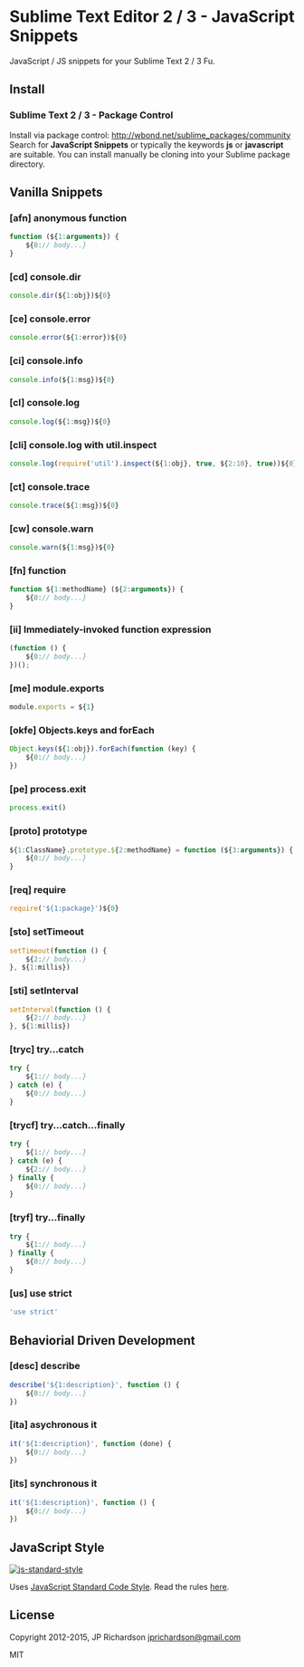 Sublime Text Editor 2 / 3 - JavaScript Snippets
===========================================

JavaScript / JS snippets for your Sublime Text 2 / 3 Fu.


Install
-------

### Sublime Text 2 / 3 - Package Control

Install via package control: http://wbond.net/sublime_packages/community Search for **JavaScript Snippets** or typically the keywords **js** or **javascript** are suitable. You can install manually be cloning into your Sublime package directory.



Vanilla Snippets
--------

### [afn] anonymous function

```js
function (${1:arguments}) {
	${0:// body...}
}
```


### [cd] console.dir

```js
console.dir(${1:obj})${0}
```


### [ce] console.error

```js
console.error(${1:error})${0}
```


### [ci] console.info

```js
console.info(${1:msg})${0}
```


### [cl] console.log

```js
console.log(${1:msg})${0}
```


### [cli] console.log with util.inspect

```js
console.log(require('util').inspect(${1:obj}, true, ${2:10}, true))${0}
```


### [ct] console.trace

```js
console.trace(${1:msg})${0}
```


### [cw] console.warn

```js
console.warn(${1:msg})${0}
```


### [fn] function

```js
function ${1:methodName} (${2:arguments}) {
	${0:// body...}
}
```

### [ii] Immediately-invoked function expression

```js
(function () {
	${0:// body...}
})();
```


### [me] module.exports

```js
module.exports = ${1}
```


### [okfe] Objects.keys and forEach

```js
Object.keys(${1:obj}).forEach(function (key) {
	${0:// body...}
})
```


### [pe] process.exit

```js
process.exit()
```


### [proto] prototype

```js
${1:ClassName}.prototype.${2:methodName} = function (${3:arguments}) {
	${0:// body...}
}
```


### [req] require

```js
require('${1:package}')${0}
```


### [sto] setTimeout

```js
setTimeout(function () {
	${2:// body...}
}, ${1:millis})
```


### [sti] setInterval

```js
setInterval(function () {
	${2:// body...}
}, ${1:millis})
```


### [tryc] try...catch

```js
try {
	${1:// body...}
} catch (e) {
	${0:// body...}
}
```


### [trycf] try...catch...finally

```js
try {
	${1:// body...}
} catch (e) {
	${2:// body...}
} finally {
	${0:// body...}
}
```


### [tryf] try...finally

```js
try {
	${1:// body...}
} finally {
	${0:// body...}
}
```


### [us] use strict

```js
'use strict'
```



Behaviorial Driven Development
------------------------------

### [desc] describe

```js
describe('${1:description}', function () {
	${0:// body...}
})
```


### [ita] asychronous it

```js
it('${1:description}', function (done) {
	${0:// body...}
})
```


### [its] synchronous it

```js
it('${1:description}', function () {
	${0:// body...}
})
```

JavaScript Style
----------------

[![js-standard-style](https://raw.githubusercontent.com/feross/standard/master/badge.png)](https://github.com/feross/standard)

Uses [JavaScript Standard Code Style](https://github.com/feross/standard). Read the rules [here](https://github.com/feross/standard#rules).


License
-------

Copyright 2012-2015, JP Richardson  <jprichardson@gmail.com>

MIT
